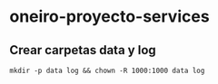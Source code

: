 # oneiro-proyecto-services

## Crear carpetas data y log

```
mkdir -p data log && chown -R 1000:1000 data log
```

